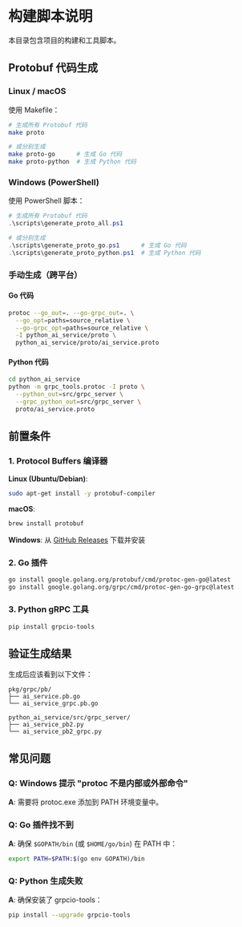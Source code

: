 # 构建脚本说明

本目录包含项目的构建和工具脚本。

## Protobuf 代码生成

### Linux / macOS

使用 Makefile：

```bash
# 生成所有 Protobuf 代码
make proto

# 或分别生成
make proto-go      # 生成 Go 代码
make proto-python  # 生成 Python 代码
```

### Windows (PowerShell)

使用 PowerShell 脚本：

```powershell
# 生成所有 Protobuf 代码
.\scripts\generate_proto_all.ps1

# 或分别生成
.\scripts\generate_proto_go.ps1      # 生成 Go 代码
.\scripts\generate_proto_python.ps1  # 生成 Python 代码
```

### 手动生成（跨平台）

#### Go 代码

```bash
protoc --go_out=. --go-grpc_out=. \
  --go_opt=paths=source_relative \
  --go-grpc_opt=paths=source_relative \
  -I python_ai_service/proto \
  python_ai_service/proto/ai_service.proto
```

#### Python 代码

```bash
cd python_ai_service
python -m grpc_tools.protoc -I proto \
  --python_out=src/grpc_server \
  --grpc_python_out=src/grpc_server \
  proto/ai_service.proto
```

## 前置条件

### 1. Protocol Buffers 编译器

**Linux (Ubuntu/Debian)**:
```bash
sudo apt-get install -y protobuf-compiler
```

**macOS**:
```bash
brew install protobuf
```

**Windows**:
从 [GitHub Releases](https://github.com/protocolbuffers/protobuf/releases) 下载并安装

### 2. Go 插件

```bash
go install google.golang.org/protobuf/cmd/protoc-gen-go@latest
go install google.golang.org/grpc/cmd/protoc-gen-go-grpc@latest
```

### 3. Python gRPC 工具

```bash
pip install grpcio-tools
```

## 验证生成结果

生成后应该看到以下文件：

```
pkg/grpc/pb/
├── ai_service.pb.go
└── ai_service_grpc.pb.go

python_ai_service/src/grpc_server/
├── ai_service_pb2.py
└── ai_service_pb2_grpc.py
```

## 常见问题

### Q: Windows 提示 "protoc 不是内部或外部命令"

**A**: 需要将 protoc.exe 添加到 PATH 环境变量中。

### Q: Go 插件找不到

**A**: 确保 `$GOPATH/bin` (或 `$HOME/go/bin`) 在 PATH 中：
```bash
export PATH=$PATH:$(go env GOPATH)/bin
```

### Q: Python 生成失败

**A**: 确保安装了 grpcio-tools：
```bash
pip install --upgrade grpcio-tools
```
